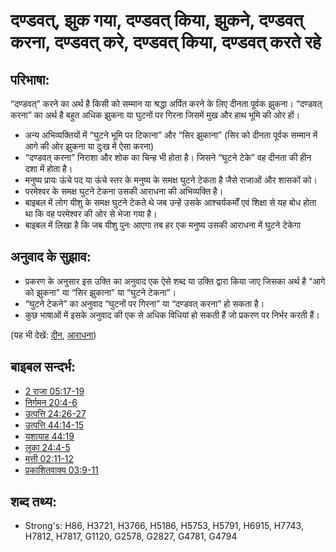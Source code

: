 # दण्डवत्, झुक गया, दण्डवत् किया, झुकने, दण्डवत् करना, दण्डवत् करे, दण्डवत् किया, दण्डवत् करते रहे #

## परिभाषा: ##

“दण्डवत्” करने का अर्थ है किसी को सम्मान या श्रद्धा अर्पित करने के लिए दीनता पूर्वक झुकना। “दण्डवत् करना” का अर्थ है बहुत अधिक झुकना या घुटनों पर गिरना जिसमें मुख और हाथ भूमि की ओर हों।

* अन्य अभिव्यक्तियों में “घुटने भूमि पर टिकाना” और “सिर झुकाना” (सिर को दीनता पूर्वक सम्मान में आगे की ओर झुकना या दुःख में ऐसा करना)
* “दण्डवत् करना” निराशा और शोक का चिन्ह भी होता है। जिसने “घुटने टेके” वह दीनता की हीन दशा में होता है।
* मनुष्य प्रायः ऊंचे पद या ऊंचे स्तर के मनुष्य के समक्ष घुटने टेकता है जैसे राजाओं और शासकों को। 
* परमेश्वर के समक्ष घुटने टेकना उसकी आराधना की अभिव्यक्ति है।
*  बाइबल में लोग यीशु के समक्ष घुटने टेकते थे जब उन्हें उसके आश्चर्यकर्मों एवं शिक्षा से यह बोध होता था कि वह परमेश्वर की ओर से भेजा गया है।
* बाइबल में लिखा है कि जब यीशु पुनः आएगा तब हर एक मनुष्य उसकी आराधना में घुटने टेकेगा

## अनुवाद के सुझाव: ##

* प्रकरण के अनुसार इस उक्ति का अनुवाद एक ऐसे शब्द या उक्ति द्वारा किया जाए जिसका अर्थ है “आगे को झुकना” या “सिर झुकाना” या “घुटने टेकना”।
* “घुटने टेकने” का अनुवाद “घुटनों पर गिरना” या “दण्डवत् करना” हो सकता है।
* कुछ भाषाओं में इसके अनुवाद की एक से अधिक विधियां हो सकती हैं जो प्रकरण पर निर्भर करती हैं।

(यह भी देखें: [दीन](../kt/humble.md), [आराधना](../kt/worship.md))

## बाइबल सन्दर्भ: ##

* [2 राजा 05:17-19](rc://hi/tn/help/2ki/05/17)
* [निर्गमन 20:4-6](rc://hi/tn/help/exo/20/04)
* [उत्पत्ति 24:26-27](rc://hi/tn/help/gen/24/26)
* [उत्पत्ति 44:14-15](rc://hi/tn/help/gen/44/14)
* [यशायाह 44:19](rc://hi/tn/help/isa/44/19)
* [लूका 24:4-5](rc://hi/tn/help/luk/24/04)
* [मत्ती 02:11-12](rc://hi/tn/help/mat/02/11)
* [प्रकाशितवाक्य 03:9-11](rc://hi/tn/help/rev/03/09)

## शब्द तथ्य: ##

* Strong's: H86, H3721, H3766, H5186, H5753, H5791, H6915, H7743, H7812, H7817, G1120, G2578, G2827, G4781, G4794
